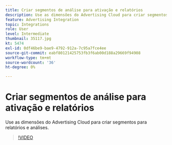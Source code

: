 ```yaml
---
title: Criar segmentos de análise para ativação e relatórios
description: Use as dimensões do Advertising Cloud para criar segmentos para relatórios e análises.
feature: Advertising Integration
topic: Integrations
role: User
level: Intermediate
thumbnail: 35117.jpg
kt: 5474
exl-id: 0df46be9-bae9-4792-912a-7c95a7fce4ee
source-git-commit: eabf80121425753fb3f6ab00d188a29669f94908
workflow-type: tm+mt
source-wordcount: '36'
ht-degree: 0%

---
```


# Criar segmentos de análise para ativação e relatórios

Use as dimensões do Advertising Cloud para criar segmentos para relatórios e análises.

>[!VIDEO](https://video.tv.adobe.com/v/35117/?quality=12&learn=on)
